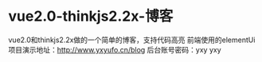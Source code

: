 # vue2.0-thinkjs2.2x-博客
vue2.0和thinkjs2.2x做的一个简单的博客，支持代码高亮
前端使用的elementUi
项目演示地址：<a href="http://www.yxyufo.cn/blog" target="_blank">http://www.yxyufo.cn/blog</a>
后台账号密码：yxy yxy

